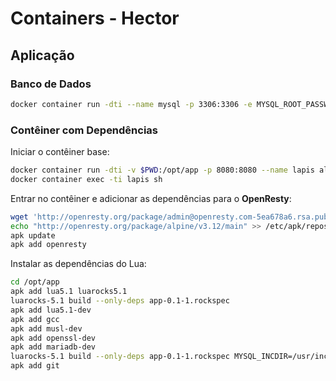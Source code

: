 # Containers - Hector

## Aplicação

### Banco de Dados

```bash
docker container run -dti --name mysql -p 3306:3306 -e MYSQL_ROOT_PASSWORD='!Abc123' -e MYSQL_USER=lua -e MYSQL_PASSWORD=4linux -e MYSQL_DATABASE=lua mariadb
```

### Contêiner com Dependências

Iniciar o contêiner base:

```bash
docker container run -dti -v $PWD:/opt/app -p 8080:8080 --name lapis alpine
docker container exec -ti lapis sh
```

Entrar no contêiner e adicionar as dependências para o **OpenResty**:

```bash
wget 'http://openresty.org/package/admin@openresty.com-5ea678a6.rsa.pub' -O /etc/apk/keys/admin@openresty.com-5ea678a6.rsa.pub
echo "http://openresty.org/package/alpine/v3.12/main" >> /etc/apk/repositories
apk update
apk add openresty
```

Instalar as dependências do Lua:

```bash
cd /opt/app
apk add lua5.1 luarocks5.1
luarocks-5.1 build --only-deps app-0.1-1.rockspec
apk add lua5.1-dev
apk add gcc
apk add musl-dev
apk add openssl-dev
apk add mariadb-dev
luarocks-5.1 build --only-deps app-0.1-1.rockspec MYSQL_INCDIR=/usr/include/mysql
apk add git
```
